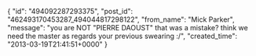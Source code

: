  {
   "id": "494092287293375",
   "post_id": "462493170453287_494044817298122",
   "from_name": "Mick Parker",
   "message": "you are NOT \"PIERRE DAOUST\" that was a mistake? think we need the master as regards your previous swearing :/",
   "created_time": "2013-03-19T21:41:51+0000"
 }
